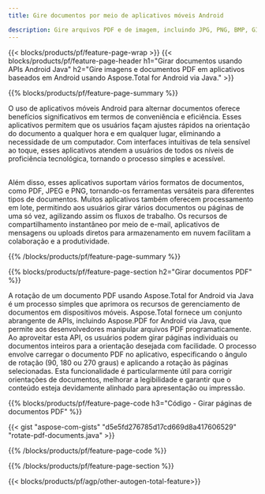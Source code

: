```yaml
---
title: Gire documentos por meio de aplicativos móveis Android  

description: Gire arquivos PDF e de imagem, incluindo JPG, PNG, BMP, GIF, TIFF SVG, por meio de seu aplicativo móvel Android.
---
```


{{< blocks/products/pf/feature-page-wrap >}}
{{< blocks/products/pf/feature-page-header h1="Girar documentos usando APIs Android Java" h2="Gire imagens e documentos PDF em aplicativos baseados em Android usando Aspose.Total for Android via Java." >}}

{{% blocks/products/pf/feature-page-summary %}}

O uso de aplicativos móveis Android para alternar documentos oferece benefícios significativos em termos de conveniência e eficiência.  Esses aplicativos permitem que os usuários façam ajustes rápidos na orientação do documento a qualquer hora e em qualquer lugar, eliminando a necessidade de um computador.  Com interfaces intuitivas de tela sensível ao toque, esses aplicativos atendem a usuários de todos os níveis de proficiência tecnológica, tornando o processo simples e acessível. <br /><br />

Além disso, esses aplicativos suportam vários formatos de documentos, como PDF, JPEG e PNG, tornando-os ferramentas versáteis para diferentes tipos de documentos.  Muitos aplicativos também oferecem processamento em lote, permitindo aos usuários girar vários documentos ou páginas de uma só vez, agilizando assim os fluxos de trabalho.  Os recursos de compartilhamento instantâneo por meio de e-mail, aplicativos de mensagens ou uploads diretos para armazenamento em nuvem facilitam a colaboração e a produtividade. 

{{% /blocks/products/pf/feature-page-summary  %}}


{{% blocks/products/pf/feature-page-section  h2="Girar documentos PDF" %}}

A rotação de um documento PDF usando Aspose.Total for Android via Java é um processo simples que aprimora os recursos de gerenciamento de documentos em dispositivos móveis.  Aspose.Total fornece um conjunto abrangente de APIs, incluindo Aspose.PDF for Android via Java, que permite aos desenvolvedores manipular arquivos PDF programaticamente.  Ao aproveitar esta API, os usuários podem girar páginas individuais ou documentos inteiros para a orientação desejada com facilidade.  O processo envolve carregar o documento PDF no aplicativo, especificando o ângulo de rotação (90, 180 ou 270 graus) e aplicando a rotação às páginas selecionadas.  Esta funcionalidade é particularmente útil para corrigir orientações de documentos, melhorar a legibilidade e garantir que o conteúdo esteja devidamente alinhado para apresentação ou impressão.  

{{% blocks/products/pf/feature-page-code h3="Código - Girar páginas de documentos PDF" %}}

{{< gist "aspose-com-gists" "d5e5fd276785d17cd669d8a417606529" "rotate-pdf-documents.java" >}}

{{% /blocks/products/pf/feature-page-code  %}}

{{% /blocks/products/pf/feature-page-section %}}

{{< blocks/products/pf/agp/other-autogen-total-feature>}}